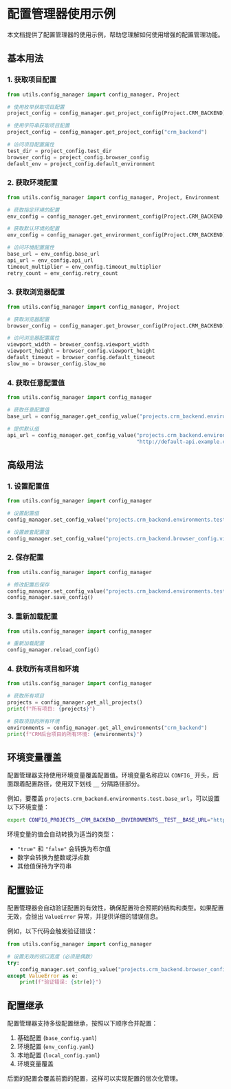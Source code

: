 # 配置管理器使用示例

本文档提供了配置管理器的使用示例，帮助您理解如何使用增强的配置管理功能。

## 基本用法

### 1. 获取项目配置

```python
from utils.config_manager import config_manager, Project

# 使用枚举获取项目配置
project_config = config_manager.get_project_config(Project.CRM_BACKEND)

# 使用字符串获取项目配置
project_config = config_manager.get_project_config("crm_backend")

# 访问项目配置属性
test_dir = project_config.test_dir
browser_config = project_config.browser_config
default_env = project_config.default_environment
```

### 2. 获取环境配置

```python
from utils.config_manager import config_manager, Project, Environment

# 获取指定环境的配置
env_config = config_manager.get_environment_config(Project.CRM_BACKEND, Environment.TEST)

# 获取默认环境的配置
env_config = config_manager.get_environment_config(Project.CRM_BACKEND)

# 访问环境配置属性
base_url = env_config.base_url
api_url = env_config.api_url
timeout_multiplier = env_config.timeout_multiplier
retry_count = env_config.retry_count
```

### 3. 获取浏览器配置

```python
from utils.config_manager import config_manager, Project

# 获取浏览器配置
browser_config = config_manager.get_browser_config(Project.CRM_BACKEND)

# 访问浏览器配置属性
viewport_width = browser_config.viewport_width
viewport_height = browser_config.viewport_height
default_timeout = browser_config.default_timeout
slow_mo = browser_config.slow_mo
```

### 4. 获取任意配置值

```python
from utils.config_manager import config_manager

# 获取任意配置值
base_url = config_manager.get_config_value("projects.crm_backend.environments.test.base_url")

# 提供默认值
api_url = config_manager.get_config_value("projects.crm_backend.environments.test.api_url",
                                          "http://default-api.example.com")
```

## 高级用法

### 1. 设置配置值

```python
from utils.config_manager import config_manager

# 设置配置值
config_manager.set_config_value("projects.crm_backend.environments.test.base_url", "https://new-test-url.example.com")

# 设置嵌套配置值
config_manager.set_config_value("projects.crm_backend.browser_config.viewport_width", 1600)
```

### 2. 保存配置

```python
from utils.config_manager import config_manager

# 修改配置后保存
config_manager.set_config_value("projects.crm_backend.environments.test.base_url", "https://new-test-url.example.com")
config_manager.save_config()
```

### 3. 重新加载配置

```python
from utils.config_manager import config_manager

# 重新加载配置
config_manager.reload_config()
```

### 4. 获取所有项目和环境

```python
from utils.config_manager import config_manager

# 获取所有项目
projects = config_manager.get_all_projects()
print(f"所有项目: {projects}")

# 获取项目的所有环境
environments = config_manager.get_all_environments("crm_backend")
print(f"CRM后台项目的所有环境: {environments}")
```

## 环境变量覆盖

配置管理器支持使用环境变量覆盖配置值。环境变量名称应以 `CONFIG_` 开头，后面跟着配置路径，使用双下划线 `__` 分隔路径部分。

例如，要覆盖 `projects.crm_backend.environments.test.base_url`，可以设置以下环境变量：

```bash
export CONFIG_PROJECTS__CRM_BACKEND__ENVIRONMENTS__TEST__BASE_URL="https://override-url.example.com"
```

环境变量的值会自动转换为适当的类型：

- `"true"` 和 `"false"` 会转换为布尔值
- 数字会转换为整数或浮点数
- 其他值保持为字符串

## 配置验证

配置管理器会自动验证配置的有效性，确保配置符合预期的结构和类型。如果配置无效，会抛出 `ValueError` 异常，并提供详细的错误信息。

例如，以下代码会触发验证错误：

```python
from utils.config_manager import config_manager

# 设置无效的视口宽度（必须是偶数）
try:
    config_manager.set_config_value("projects.crm_backend.browser_config.viewport_width", 1601)
except ValueError as e:
    print(f"验证错误: {str(e)}")
```

## 配置继承

配置管理器支持多级配置继承，按照以下顺序合并配置：

1. 基础配置 (`base_config.yaml`)
2. 环境配置 (`env_config.yaml`)
3. 本地配置 (`local_config.yaml`)
4. 环境变量覆盖

后面的配置会覆盖前面的配置，这样可以实现配置的层次化管理。
